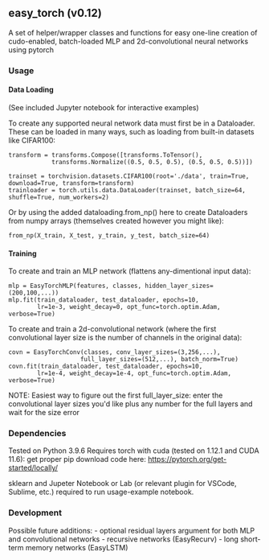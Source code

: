## easy_torch (v0.12)

A set of helper/wrapper classes and functions for easy
one-line creation of cudo-enabled, batch-loaded
MLP and 2d-convolutional neural networks using pytorch


### Usage
#### Data Loading

(See included Jupyter notebook for interactive examples)

To create any supported neural network data must first be in a Dataloader.
These can be loaded in many ways, such as loading from built-in datasets like CIFAR100:
```
transform = transforms.Compose([transforms.ToTensor(),
            transforms.Normalize((0.5, 0.5, 0.5), (0.5, 0.5, 0.5))])

trainset = torchvision.datasets.CIFAR100(root='./data', train=True, download=True, transform=transform)
trainloader = torch.utils.data.DataLoader(trainset, batch_size=64, shuffle=True, num_workers=2)
```
Or by using the added dataloading.from_np() here to create Dataloaders
from numpy arrays (themselves created however you might like):
```
from_np(X_train, X_test, y_train, y_test, batch_size=64)
```

#### Training

To create and train an MLP network (flattens any-dimentional input data):
```
mlp = EasyTorchMLP(features, classes, hidden_layer_sizes=(200,100,...))
mlp.fit(train_dataloader, test_dataloader, epochs=10,
		lr=1e-3, weight_decay=0, opt_func=torch.optim.Adam, verbose=True)
```

To create and train a 2d-convolutional network
(where the first convolutional layer size is 
the number of channels in the original data):
```
covn = EasyTorchConv(classes, conv_layer_sizes=(3,256,...),
					full_layer_sizes=(512,...), batch_norm=True)
covn.fit(train_dataloader, test_dataloader, epochs=10,
		lr=1e-4, weight_decay=1e-4, opt_func=torch.optim.Adam, verbose=True)
```
NOTE: Easiest way to figure out the first full_layer_size: 
enter the convolutional layer sizes you'd like
plus any number for the full layers and wait for the size error


### Dependencies
Tested on Python 3.9.6
Requires torch with cuda (tested on 1.12.1 and CUDA 11.6):
get proper pip download code here: https://pytorch.org/get-started/locally/

sklearn and Jupeter Notebook or Lab
(or relevant plugin for VSCode, Sublime, etc.)
required to run usage-example notebook.


### Development

Possible future additions:
	- optional residual layers argument for both MLP and convolutional networks
	- recursive networks (EasyRecurv)
	- long short-term memory networks (EasyLSTM)